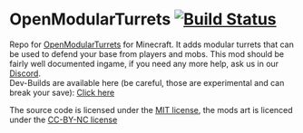 OpenModularTurrets [![Build Status](https://travis-ci.org/OpenModularTurretsTeam/OpenModularTurrets.svg?branch=1.12)](https://travis-ci.org/OpenModularTurretsTeam/OpenModularTurrets)
==================

Repo for [OpenModularTurrets](https://minecraft.curseforge.com/projects/openmodularturrets) for Minecraft. It adds modular turrets that can be used to defend your base from players and mobs. This mod should be fairly well documented ingame, if you need any more help, ask us in our [Discord](https://discord.gg/SEG695u).  
Dev-Builds are available here (be careful, those are experimental and can break your save): [Click here](https://jenkins.ironhide.de/job/OMTTeam/job/OpenModularTurrets-1.12/)

The source code is licensed under the [MIT license](https://opensource.org/license/mit/), the mods art is licenced under the [CC-BY-NC license](https://creativecommons.org/licenses/by-nc/2.0/)
  

